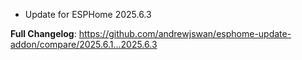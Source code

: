  - Update for ESPHome 2025.6.3

**Full Changelog**: https://github.com/andrewjswan/esphome-update-addon/compare/2025.6.1...2025.6.3